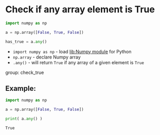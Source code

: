 # Check if any array element is True

```python
import numpy as np

a = np.array([False, True, False])

has_true = a.any()
```

- `import numpy as np` - load [lib:Numpy module](/python-numpy/how-to-install-python-numpy-lib) for Python
- `np.array` - declare Numpy array
- `.any()` - will return `True` if any array of a given element is `True`

group: check_true

## Example: 
```python
import numpy as np

a = np.array([False, True, False])

print( a.any() )
```
```
True

```

